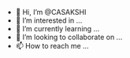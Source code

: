 - 👋 Hi, I’m @CASAKSHI
- 👀 I’m interested in ...
- 🌱 I’m currently learning ...
- 💞️ I’m looking to collaborate on ...
- 📫 How to reach me ...

<!---
CASAKSHI/CASAKSHI is a ✨ special ✨ repository because its `README.md` (this file) appears on your GitHub profile.
You can click the Preview link to take a look at your changes.
--->
